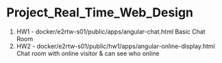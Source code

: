 # Project_Real_Time_Web_Design

1. HW1 - docker/e2rtw-s01/public/apps/angular-chat.html
  Basic Chat Room
2. HW2 - docker/e2rtw-s01/public/hw1/apps/angular-online-display.html
  Chat room with online visitor & can see who online

